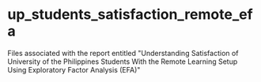 # up_students_satisfaction_remote_efa
Files associated with the report entitled "Understanding Satisfaction of University of the Philippines Students With the Remote Learning Setup Using Exploratory Factor Analysis (EFA)"

